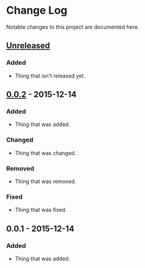 # Change Log

Notable changes to this project are documented here.


## [Unreleased]

### Added

- Thing that isn't released yet.


## [0.0.2] - 2015-12-14

### Added

- Thing that was added.

### Changed

- Thing that was changed.

### Removed

- Thing that was removed.

### Fixed

- Thing that was fixed.


## 0.0.1 - 2015-12-14

### Added

- Thing that was added.


[Unreleased]: https://github.com/FunTimeCoding/ruby-skeleton/compare/v0.0.2...HEAD
[0.0.2]: https://github.com/FunTimeCoding/ruby-skeleton/compare/v0.0.1...v0.0.2

